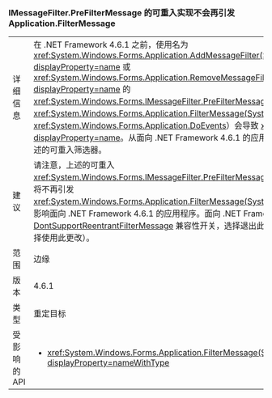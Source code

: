 ### <a name="applicationfiltermessage-no-longer-throws-for-re-entrant-implementations-of-imessagefilterprefiltermessage"></a>IMessageFilter.PreFilterMessage 的可重入实现不会再引发 Application.FilterMessage

|   |   |
|---|---|
|详细信息|在 .NET Framework 4.6.1 之前，使用名为 <xref:System.Windows.Forms.Application.AddMessageFilter(System.Windows.Forms.IMessageFilter)?displayProperty=name> 或 <xref:System.Windows.Forms.Application.RemoveMessageFilter(System.Windows.Forms.IMessageFilter)?displayProperty=name> 的 <xref:System.Windows.Forms.IMessageFilter.PreFilterMessage(System.Windows.Forms.Message@)> 调用 <xref:System.Windows.Forms.Application.FilterMessage(System.Windows.Forms.Message@)>（同时调用 <xref:System.Windows.Forms.Application.DoEvents>）会导致 <xref:System.IndexOutOfRangeException?displayProperty=name>。从面向 .NET Framework 4.6.1 的应用程序开始，不再引发此异常，并且可能使用上述的可重入筛选器。|
|建议|请注意，上述的可重入 <xref:System.Windows.Forms.IMessageFilter.PreFilterMessage(System.Windows.Forms.Message@)> 行为将不再引发 <xref:System.Windows.Forms.Application.FilterMessage(System.Windows.Forms.Message@)>。 此更改仅影响面向 .NET Framework 4.6.1 的应用程序。面向 .NET Framework 4.6.1 的应用可使用 [DontSupportReentrantFilterMessage](~/docs/framework/migration-guide/mitigation-custom-imessagefilter-prefiltermessage-implementations.md#mitigation) 兼容性开关，选择退出此更改（或者面向较早的 Framework 的应用可选择使用此更改）。|
|范围|边缘|
|版本|4.6.1|
|类型|重定目标|
|受影响的 API|<ul><li><xref:System.Windows.Forms.Application.FilterMessage(System.Windows.Forms.Message@)?displayProperty=nameWithType></li></ul>|

